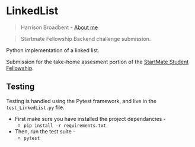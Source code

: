 # LinkedList

> Harrison Broadbent - [About me](https://www.harrisonbroadbent.com/about)

> Startmate Fellowship Backend challenge submission.

Python implementation of a linked list.

Submission for the take-home assesment portion of the [StartMate Student Fellowship](https://startmate.com/students).

## Testing

Testing is handled using the Pytest framework, and live in the `test_LinkedList.py` file.

- First make sure you have installed the project dependancies -
  - `pip install -r requirements.txt`
- Then, run the test suite -
  - `pytest`
